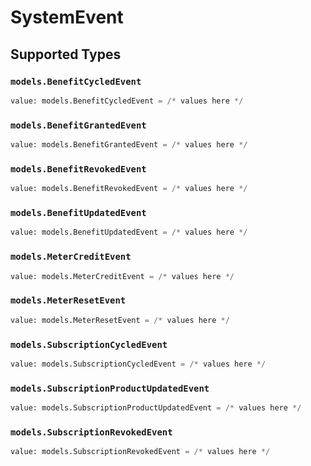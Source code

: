 # SystemEvent


## Supported Types

### `models.BenefitCycledEvent`

```python
value: models.BenefitCycledEvent = /* values here */
```

### `models.BenefitGrantedEvent`

```python
value: models.BenefitGrantedEvent = /* values here */
```

### `models.BenefitRevokedEvent`

```python
value: models.BenefitRevokedEvent = /* values here */
```

### `models.BenefitUpdatedEvent`

```python
value: models.BenefitUpdatedEvent = /* values here */
```

### `models.MeterCreditEvent`

```python
value: models.MeterCreditEvent = /* values here */
```

### `models.MeterResetEvent`

```python
value: models.MeterResetEvent = /* values here */
```

### `models.SubscriptionCycledEvent`

```python
value: models.SubscriptionCycledEvent = /* values here */
```

### `models.SubscriptionProductUpdatedEvent`

```python
value: models.SubscriptionProductUpdatedEvent = /* values here */
```

### `models.SubscriptionRevokedEvent`

```python
value: models.SubscriptionRevokedEvent = /* values here */
```

